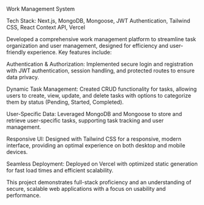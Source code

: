 Work Management System

Tech Stack: Next.js, MongoDB, Mongoose, JWT Authentication, Tailwind CSS, React Context API, Vercel

Developed a comprehensive work management platform to streamline task organization and user management, designed for efficiency and user-friendly experience. Key features include:

Authentication & Authorization: Implemented secure login and registration with JWT authentication, session handling, and protected routes to ensure data privacy.
 
Dynamic Task Management: Created CRUD functionality for tasks, allowing users to create, view, update, and delete tasks with options to categorize them by status (Pending, Started, Completed).
 
User-Specific Data: Leveraged MongoDB and Mongoose to store and retrieve user-specific tasks, supporting task tracking and user management.
 
Responsive UI: Designed with Tailwind CSS for a responsive, modern interface, providing an optimal experience on both desktop and mobile devices.
 
Seamless Deployment: Deployed on Vercel with optimized static generation for fast load times and efficient scalability.
 
This project demonstrates full-stack proficiency and an understanding of secure, scalable web applications with a focus on usability and performance.
